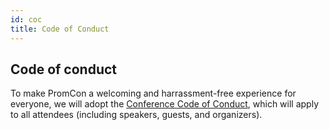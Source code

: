 ```yaml
---
id: coc
title: Code of Conduct
---
```


## Code of conduct

To make PromCon a welcoming and harrassment-free experience for everyone, we
will adopt the [Conference Code of Conduct](http://confcodeofconduct.com),
which will apply to all attendees (including speakers, guests, and
organizers).
